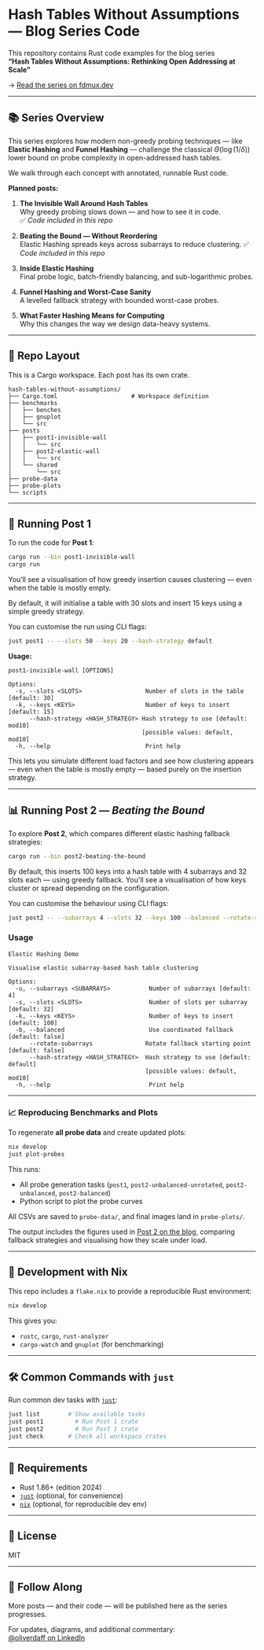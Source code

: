 # Hash Tables Without Assumptions — Blog Series Code

This repository contains Rust code examples for the blog series  
**“Hash Tables Without Assumptions: Rethinking Open Addressing at Scale”**

→ [Read the series on fdmux.dev](https://fdmux.dev/series/hash-tables-without-assumptions)

---

## 📚 Series Overview

This series explores how modern non-greedy probing techniques — like **Elastic Hashing** and **Funnel Hashing** — challenge the classical $\Theta(\log(1/\delta))$ lower bound on probe complexity in open-addressed hash tables.

We walk through each concept with annotated, runnable Rust code.

**Planned posts:**

1. **The Invisible Wall Around Hash Tables**  
   Why greedy probing slows down — and how to see it in code.  
   ✅ *Code included in this repo*

2. **Beating the Bound — Without Reordering**  
   Elastic Hashing spreads keys across subarrays to reduce clustering.
   ✅ *Code included in this repo*

3. **Inside Elastic Hashing**  
   Final probe logic, batch-friendly balancing, and sub-logarithmic probes.

4. **Funnel Hashing and Worst-Case Sanity**  
   A levelled fallback strategy with bounded worst-case probes.

5. **What Faster Hashing Means for Computing**  
   Why this changes the way we design data-heavy systems.

---

## 📁 Repo Layout

This is a Cargo workspace. Each post has its own crate.

```text
hash-tables-without-assumptions/
├── Cargo.toml                     # Workspace definition
├── benchmarks
│   ├── benches
│   ├── gnuplot
│   └── src
├── posts
│   ├── post1-invisible-wall
│   │   └── src
│   ├── post2-elastic-wall
│   │   └── src
│   └── shared
│       └── src
├── probe-data
├── probe-plots
└── scripts
```

---

## 🦀 Running Post 1

To run the code for **Post 1**:

```bash
cargo run --bin post1-invisible-wall
cargo run
```

You’ll see a visualisation of how greedy insertion causes clustering — even when the table is mostly empty.

By default, it will initialise a table with 30 slots and insert 15 keys using a simple greedy strategy.

You can customise the run using CLI flags:

```bash
just post1 -- --slots 50 --keys 20 --hash-strategy default
```

**Usage:**

```text
post1-invisible-wall [OPTIONS]

Options:
  -s, --slots <SLOTS>                  Number of slots in the table [default: 30]
  -k, --keys <KEYS>                    Number of keys to insert [default: 15]
      --hash-strategy <HASH_STRATEGY> Hash strategy to use [default: mod10]
                                      [possible values: default, mod10]
  -h, --help                           Print help
```

This lets you simulate different load factors and see how clustering appears — even when the table is mostly empty — based purely on the insertion strategy.

---

## 📊 Running Post 2 — *Beating the Bound*

To explore **Post 2**, which compares different elastic hashing fallback strategies:

```bash
cargo run --bin post2-beating-the-bound
```

By default, this inserts 100 keys into a hash table with 4 subarrays and 32 slots each — using greedy fallback. You'll see a visualisation of how keys cluster or spread depending on the configuration.

You can customise the behaviour using CLI flags:

```bash
just post2 -- --subarrays 4 --slots 32 --keys 100 --balanced --rotate-subarrays
```

### **Usage**

```text
Elastic Hashing Demo

Visualise elastic subarray-based hash table clustering

Options:
  -u, --subarrays <SUBARRAYS>           Number of subarrays [default: 4]
  -s, --slots <SLOTS>                   Number of slots per subarray [default: 32]
  -k, --keys <KEYS>                     Number of keys to insert [default: 100]
  -b, --balanced                        Use coordinated fallback [default: false]
      --rotate-subarrays               Rotate fallback starting point [default: false]
      --hash-strategy <HASH_STRATEGY>  Hash strategy to use [default: default]
                                       [possible values: default, mod10]
  -h, --help                            Print help
```

---

### 📈 Reproducing Benchmarks and Plots

To regenerate **all probe data** and create updated plots:

```bash
nix develop
just plot-probes
```

This runs:

- All probe generation tasks (`post1`, `post2-unbalanced-unrotated`, `post2-unbalanced`, `post2-balanced`)
- Python script to plot the probe curves

All CSVs are saved to `probe-data/`, and final images land in `probe-plots/`.

The output includes the figures used in [Post 2 on the blog](https://fdmux.dev/posts/beating-the-bound/), comparing fallback strategies and visualising how they scale under load.

---

## 🧪 Development with Nix

This repo includes a `flake.nix` to provide a reproducible Rust environment:

```bash
nix develop
```

This gives you:

- `rustc`, `cargo`, `rust-analyzer`
- `cargo-watch` and `gnuplot` (for benchmarking)

---

## 🛠 Common Commands with `just`

Run common dev tasks with [`just`](https://github.com/casey/just):

```bash
just list        # Show available tasks
just post1         # Run Post 1 crate
just post2         # Run Post 1 crate
just check       # Check all workspace crates
```

---

## 🔧 Requirements

- Rust 1.86+ (edition 2024)
- [`just`](https://github.com/casey/just) (optional, for convenience)
- [`nix`](https://nixos.org/) (optional, for reproducible dev env)

---

## 📜 License

MIT

---

## 📣 Follow Along

More posts — and their code — will be published here as the series progresses.

For updates, diagrams, and additional commentary:  
[@oliverdaff on LinkedIn](https://www.linkedin.com/in/oliverdaff)
